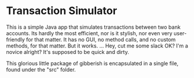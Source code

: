 # Transaction Simulator
This is a simple Java app that simulates transactions between two bank accounts. Its hardly the most efficient, nor is it stylish, nor even very user-friendly for that matter. It has no GUI, no method calls, and no custom methods, for that matter. 
But it works.
...
Hey, cut me some slack OK? I'm a novice alright? It's supposed to be quick and dirty.

This glorious little package of gibberish is encapsulated in a single file, found under the "src" folder. 
